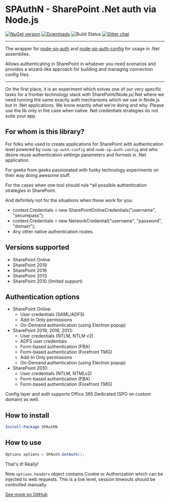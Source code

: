 # SPAuthN - SharePoint .Net auth via Node.js

[![NuGet version](https://img.shields.io/nuget/v/SPAuthN.svg)](https://www.nuget.org/packages/SPAuthN)
[![Downloads](https://img.shields.io/nuget/dt/SPAuthN.svg)](https://www.nuget.org/packages/SPAuthN)
![Build Status](https://koltyakov.visualstudio.com/SPNode/_apis/build/status/SPAuthN?branchName=master)
[![Gitter chat](https://badges.gitter.im/gitterHQ/gitter.png)](https://gitter.im/sharepoint-node/Lobby)

---

The wrapper for [node-sp-auth](https://www.npmjs.com/package/node-sp-auth) and [node-sp-auth-config](https://www.npmjs.com/package/node-sp-auth-config) for usage in .Net assemblies.

Allows authenticating in SharePoint in whatever you need scenarios and provides a wizard-like approach for building and managing connection config files.

---

On the first place, it is an experiment which solves one of our very specific tasks for a frontier technology stack with SharePoint/Node.js/.Net where we need running the same exactly auth mechanisms which we use in Node.js but in .Net applications. We know exactly what we're doing and why. Please use the lib only in the case when native .Net credentials strategies do not suite your app.

## For whom is this library?

For folks who used to create applications for SharePoint with authentication level powered by `node-sp-auth-config` and `node-sp-auth-config` and who desire reuse authentication settings parameters and formats in .Net application.

For geeks from geeks passionated with funky technology experiments on their way doing awesome stuff.

For the cases when one tool should rule *all possible authentication strategies in SharePoint.

And definitely not for the situations when these work for you:

- context.Credentials = new SharePointOnlineCredentials("username", "securepass");
- context.Credentials = new NetworkCredential("username", "password", "domain");
- Any other native authentication routes.

## Versions supported

- SharePoint Online
- SharePoint 2019
- SharePoint 2016
- SharePoint 2013
- SharePoint 2010 (limited support)

## Authentication options

- SharePoint Online:
  - User credentials (SAML/ADFS)
  - Add-In Only permissions
  - On-Demand authentication (using Electron popup)
- SharePoint 2019, 2016, 2013:
  - User credentials (NTLM, NTLM v2)
  - ADFS user credentials
  - Form-based authentication (FBA)
  - Form-based authentication (Forefront TMG)
  - Add-In Only permissions
  - On-Demand authentication (using Electron popup)
- SharePoint 2010:
  - User credentials (NTLM, NTMLv2)
  - Form-based authentication (FBA)
  - Form-based authentication (Forefront TMG)

Config layer and auth supports Office 365 Dedicated (SPO on custom domain) as well.

## How to install

```PowerShell
Install-Package SPAuthN
```

## How to use

```csharp
Options options = SPAuth.GetAuth();
```

That's it! Really!

Now `options.headers` object contains Cookie or Authorization which can be injected to web requests.
This is a low level, session timeouts should be controlled manually.

[See more on GitHub](https://github.com/koltyakov/SPAuthN)